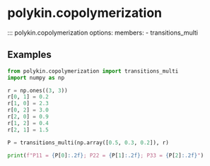 # polykin.copolymerization

::: polykin.copolymerization
    options:
        members:
            - transitions_multi

## Examples

```python exec="on" source="material-block"
from polykin.copolymerization import transitions_multi
import numpy as np

r = np.ones((3, 3))
r[0, 1] = 0.2
r[1, 0] = 2.3
r[0, 2] = 3.0
r[2, 0] = 0.9
r[1, 2] = 0.4
r[2, 1] = 1.5

P = transitions_multi(np.array([0.5, 0.3, 0.2]), r)

print(f"P11 = {P[0]:.2f}; P22 = {P[1]:.2f}; P33 = {P[2]:.2f}")
```

